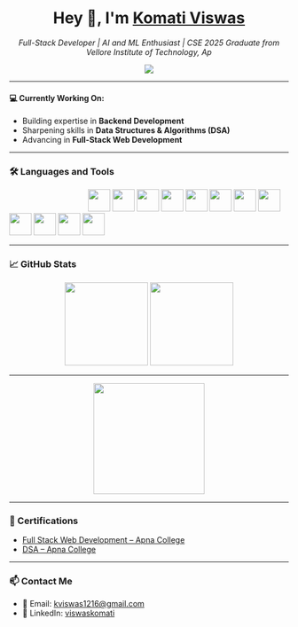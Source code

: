 
<!-- Banner GIF -->
<!-- Optional: Uncomment below if you want to show a welcome animation -->
<!--
<div align="center">
  <img height="400" src="https://media1.giphy.com/media/v1.Y2lkPTc5MGI3NjExeW9idXl3bHZwNms3ZjE3YTFpeGx6eGVjcDI4Y2tjczh6NTlweGc4dCZlcD12MV9pbnRlcm5hbF9naWZfYnlfaWQmY3Q9Zw/Npdl9kOaKFJHuRCBGx/giphy.gif" />
</div>
-->

<h1 align="center">Hey 👋, I'm <a href="https://www.linkedin.com/in/viswaskomati/" target="_blank">Komati Viswas</a></h1>

<p align="center">
  <em> Full-Stack Developer | AI and ML Enthusiast | CSE 2025 Graduate from Vellore Institute of Technology, Ap</em>
</p>

<p align="center">
  <img src="https://profile-counter.glitch.me/kviswas1621/count.svg" />
</p>

---

<h4 align="left">💻 Currently Working On:</h4>
<ul>
  <li>Building expertise in <strong>Backend Development</strong></li>
  <li>Sharpening skills in <strong>Data Structures & Algorithms (DSA)</strong></li>
  <li>Advancing in <strong>Full-Stack Web Development</strong></li>
</ul>


---

<h3 align="left">🛠 Languages and Tools</h3>

<div align="left" >
    &nbsp;&nbsp;&nbsp;&nbsp;&nbsp;    &nbsp;&nbsp;&nbsp;&nbsp;&nbsp;    &nbsp;&nbsp;&nbsp;&nbsp;&nbsp;    &nbsp;&nbsp;&nbsp;&nbsp;&nbsp;    &nbsp;&nbsp;&nbsp;&nbsp;&nbsp;    &nbsp;&nbsp;&nbsp;&nbsp;&nbsp;
         
  <img src="https://cdn.jsdelivr.net/gh/devicons/devicon/icons/nodejs/nodejs-original.svg" height="40" />  
  <img src="https://cdn.jsdelivr.net/gh/devicons/devicon/icons/javascript/javascript-original.svg" height="40" />
  <img src="https://cdn.jsdelivr.net/gh/devicons/devicon/icons/react/react-original.svg" height="40" />
 <img src="https://cdn.jsdelivr.net/gh/devicons/devicon/icons/express/express-original.svg" height="40" />
  <img src="https://cdn.jsdelivr.net/gh/devicons/devicon/icons/mongodb/mongodb-original.svg" height="40" />
  <img src="https://cdn.jsdelivr.net/gh/devicons/devicon/icons/mysql/mysql-original.svg" height="40" />
  <img src="https://cdn.jsdelivr.net/gh/devicons/devicon/icons/html5/html5-original.svg" height="40" />
  <img src="https://cdn.jsdelivr.net/gh/devicons/devicon/icons/css3/css3-original.svg" height="40" />
  <img src="https://cdn.jsdelivr.net/gh/devicons/devicon/icons/bootstrap/bootstrap-original.svg" height="40" />
  <img src="https://cdn.jsdelivr.net/gh/devicons/devicon/icons/java/java-original.svg" height="40" />
  <img src="https://cdn.jsdelivr.net/gh/devicons/devicon/icons/android/android-original.svg" height="40" />
  <img src="https://cdn.jsdelivr.net/gh/devicons/devicon/icons/git/git-original.svg" height="40" />
</div>

---

<h3 align="left">📈 GitHub Stats</h3>

<div align="center">
  <img src="https://github-readme-stats.vercel.app/api?username=kviswas1621&theme=dark&hide_border=true&include_all_commits=true&count_private=true" height="150" />
  <img src="https://streak-stats.demolab.com?user=kviswas1621&theme=dark&hide_border=true" height="150" />
</div>

---

<div align="center">
  <img src="https://github-readme-stats.vercel.app/api/top-langs/?username=kviswas1621&theme=dark&hide_border=true&layout=compact" height="200" />
</div>

---
<h3 align="left">📜 Certifications</h3>

- [Full Stack Web Development – Apna College](https://drive.google.com/file/d/19vpoe5eGGFKXoS7gBKgP3ikBOWn1-vWE/view?usp=sharing)  
- [DSA – Apna College](https://drive.google.com/file/d/1DmpWEqBPhVsgApkf2RBfUTRK6W1WL1V0/view?usp=sharing)  

---

<h3 align="left">📫 Contact Me</h3>

- 📧 Email: kviswas1216@gmail.com  
- 🔗 LinkedIn: [viswaskomati](https://linkedin.com/in/viswaskomati)  
